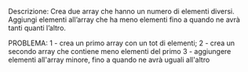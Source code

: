Descrizione:
Crea due array che hanno un numero di elementi diversi.
Aggiungi elementi all’array che ha meno elementi fino a quando ne avrà tanti quanti l’altro.

PROBLEMA:
1 - crea un primo array con un tot di elementi;
2 - crea un secondo array che contiene meno elementi del primo
3 - aggiungere elementi all'array minore, fino a quando ne avrà uguali all'altro
